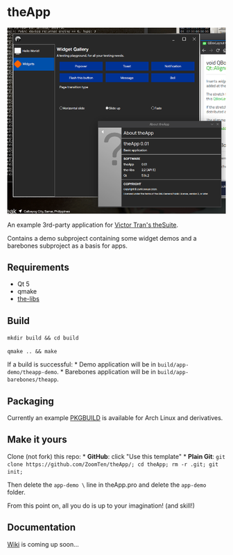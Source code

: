 # theApp

![theApp screenshot](screenshot.png)

An example 3rd-party application for [Victor Tran's theSuite](https://github.com/vicr123).

Contains a demo subproject containing some widget demos and a barebones
subproject as a basis for apps.

## Requirements

* Qt 5
* qmake
* [the-libs](https://github.com/vicr123/the-libs)

## Build

`mkdir build && cd build`

`qmake .. && make`

If a build is successful:
    * Demo application will be in `build/app-demo/theapp-demo`.
    * Barebones application will be in `build/app-barebones/theapp`.

## Packaging

Currently an example [PKGBUILD](https://gist.github.com/ZoomTen/2853266b2060d563654cffa9dbcb1d49) is available for Arch Linux and derivatives.

## Make it yours

Clone (not fork) this repo:
    * **GitHub**: click "Use this template"
    * **Plain Git**: `git clone https://github.com/ZoomTen/theApp/; cd theApp; rm -r .git; git init;`

Then delete the `app-demo \` line in theApp.pro and delete the `app-demo` folder.

From this point on, all you do is up to your imagination! (and skill!)

## Documentation

[Wiki](https://github.com/zoomten/theapp/wiki) is coming up soon...
